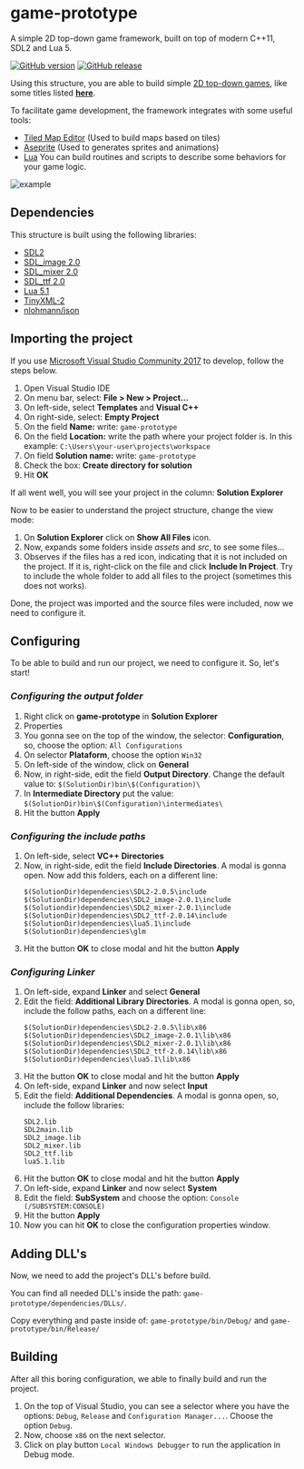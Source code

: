 # game-prototype
A simple 2D top-down game framework, built on top of modern C++11, SDL2 and Lua 5.

[![GitHub version](https://badge.fury.io/gh/madureira%2Fgame-prototype.svg)](https://badge.fury.io/gh/madureira%2Fgame-prototype)
[![GitHub release](https://img.shields.io/github/release/madureira/game-prototype.svg)]()

Using this structure, you are able to build simple [2D top-down games](https://en.wikipedia.org/wiki/Video_game_graphics#Top-down_perspective), like some titles listed **[here](https://en.wikipedia.org/wiki/Category:Top-down_video_games)**.

To facilitate game development, the framework integrates with some useful tools:
* [Tiled Map Editor](http://www.mapeditor.org/) (Used to build maps based on tiles)
* [Aseprite](https://www.aseprite.org/) (Used to generates sprites and animations)
* [Lua](http://www.lua.org/) You can build routines and scripts to describe some behaviors for your game logic.

![example](https://raw.githubusercontent.com/madureira/game-prototype/master/game-prototype/assets/game-prototype.gif)

## Dependencies
This structure is built using the following libraries:
* [SDL2](https://www.libsdl.org/)
* [SDL_image 2.0](https://www.libsdl.org/projects/SDL_image/)
* [SDL_mixer 2.0](https://www.libsdl.org/projects/SDL_mixer/)
* [SDL_ttf 2.0](https://www.libsdl.org/projects/SDL_ttf/)
* [Lua 5.1](http://www.lua.org/)
* [TinyXML-2](https://github.com/leethomason/tinyxml2)
* [nlohmann/json](https://github.com/nlohmann/json)

## Importing the project
If you use [Microsoft Visual Studio Community 2017](https://www.visualstudio.com) to develop, follow the steps below.

1. Open Visual Studio IDE
2. On menu bar, select: **File > New > Project...**
3. On left-side, select **Templates** and **Visual C++**
4. On right-side, select: **Empty Project**
5. On the field **Name:** write: `game-prototype`
6. On the field **Location:** write the path where your project folder is. In this example: `C:\Users\your-user\projects\workspace`
7. On field **Solution name:** write: `game-prototype`
8. Check the box: **Create directory for solution**
9. Hit **OK**

If all went well, you will see your project in the column: **Solution Explorer**

Now to be easier to understand the project structure, change the view mode:
1. On **Solution Explorer** click on **Show All Files** icon.
2. Now, expands some folders inside *assets* and *src*, to see some files...
3. Observes if the files has a red icon, indicating that it is not included on the project. If it is, right-click on the file and click **Include In Project**. Try to include the whole folder to add all files to the project (sometimes this does not works).

Done, the project was imported and the source files were included, now we need to configure it.

## Configuring
To be able to build and run our project, we need to configure it. So, let's start!

### *Configuring the output folder*
1. Right click on **game-prototype** in **Solution Explorer**
2. Properties
3. You gonna see on the top of the window, the selector: **Configuration**, so, choose the option: `All Configurations`
4. On selector **Plataform**, choose the option `Win32`
5. On left-side of the window, click on **General**
6. Now, in right-side, edit the field **Output Directory**. Change the default value to: `$(SolutionDir)bin\$(Configuration)\`
7. In **Intermediate Directory** put the value: `$(SolutionDir)bin\$(Configuration)\intermediates\`
8. Hit the button **Apply**

### *Configuring the include paths*
1. On left-side, select **VC++ Directories**
2. Now, in right-side, edit the field **Include Directories**. A modal is gonna open. Now add this folders, each on a different line:
    ```
    $(SolutionDir)dependencies\SDL2-2.0.5\include
    $(SolutionDir)dependencies\SDL2_image-2.0.1\include
    $(Solutiondir)dependencies\SDL2_mixer-2.0.1\include
    $(SolutionDir)dependencies\SDL2_ttf-2.0.14\include
    $(SolutionDir)dependencies\lua5.1\include
    $(SolutionDir)dependencies\glm
    ```
3. Hit the button **OK** to close modal and hit the button **Apply**


### *Configuring Linker*
1. On left-side, expand **Linker** and select **General**
2. Edit the field: **Additional Library Directories**. A modal is gonna open, so, include the follow paths, each on a different line:
    ```
    $(SolutionDir)dependencies\SDL2-2.0.5\lib\x86
    $(SolutionDir)dependencies\SDL2_image-2.0.1\lib\x86
    $(SolutionDir)dependencies\SDL2_mixer-2.0.1\lib\x86
    $(SolutionDir)dependencies\SDL2_ttf-2.0.14\lib\x86
    $(SolutionDir)dependencies\lua5.1\lib\x86
    ```
3. Hit the button **OK** to close modal and hit the button **Apply**
4. On left-side, expand **Linker** and now select **Input**
5. Edit the field: **Additional Dependencies**. A modal is gonna open, so, include the follow libraries:
    ```
    SDL2.lib
    SDL2main.lib
    SDL2_image.lib
    SDL2_mixer.lib
    SDL2_ttf.lib
    lua5.1.lib
    ```
6. Hit the button **OK** to close modal and hit the button **Apply**
7. On left-side, expand **Linker** and now select **System**
8. Edit the field: **SubSystem** and choose the option: `Console (/SUBSYSTEM:CONSOLE)`
9. Hit the button **Apply**
10. Now you can hit **OK** to close the configuration properties window.

## Adding DLL's
Now, we need to add the project's DLL's before build.

You can find all needed DLL's inside the path: `game-prototype/dependencies/DLLs/`.

Copy everything and paste inside of: `game-prototype/bin/Debug/` and `game-prototype/bin/Release/`

## Building
After all this boring configuration, we able to finally build and run the project.

1. On the top of Visual Studio, you can see a selector where you have the options: `Debug`, `Release` and `Configuration Manager...`. Choose the option `Debug`.
2. Now, choose `x86` on the next selector.
3. Click on play button `Local Windows Debugger` to run the application in Debug mode.
